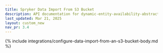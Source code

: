 ```yaml
---
title: Spryker Data Import From S3 Bucket
description: API documentation for dynamic-entity-availability-abstracts.
last_updated: Mar 21, 2025
layout: custom_new
nav_pr: 3.4
---
```


{% include integrations/configure-data-import-from-an-s3-bucket-body.md %}